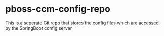 # pboss-ccm-config-repo

This is a seperate Git repo that stores the config files which are accessed by the SpringBoot config server